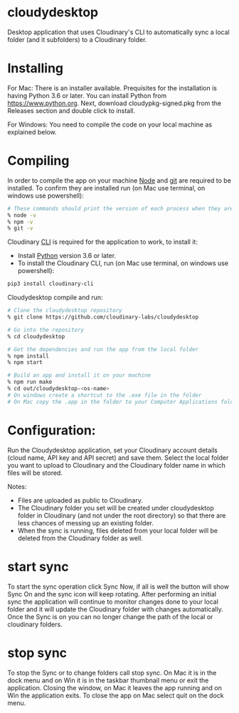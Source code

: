 # cloudydesktop
Desktop application that uses Cloudinary's CLI to automatically sync a local folder (and it subfolders) to a Cloudinary folder.

# Installing

For Mac:
There is an installer available.
Prequisites for the installation is having Python 3.6 or later. 
You can install Python from https://www.python.org.
Next, download cloudypkg-signed.pkg from the Releases section and double click to install.

For Windows:
You need to compile the code on your local machine as explained below.

# Compiling

In order to compile the app on your machine [Node](https://nodejs.org/en/) and [git](https://git-scm.com/downloads) are required to be installed. 
To confirm they are installed run (on Mac use terminal, on windows use powershell):
```bash
# These commands should print the version of each process when they are installed
% node -v
% npm -v
% git -v
```

Cloudinary [CLI](https://cloudinary.com/documentation/cloudinary_cli) is required for the application to work, to install it:
- Install [Python](https://www.python.org) version 3.6 or later.
- To install the Cloudinary CLI, run (on Mac use terminal, on windows use powershell):
```bash
pip3 install cloudinary-cli
```

Cloudydesktop compile and run:

```bash
# Clone the cloudydesktop repository
% git clone https://github.com/cloudinary-labs/cloudydesktop

# Go into the repository
% cd cloudydesktop

# Get the dependencies and run the app from the local folder
% npm install
% npm start

# Build an app and install it on your machine
% npm run make
% cd out/cloudydesktop-<os-name>
# On windows create a shortcut to the .exe file in the folder
# On Mac copy the .app in the folder to your Computer Applications folder
```

# Configuration:

Run the Cloudydesktop application, set your Cloudinary account details (cloud name, API key and API secret) and save them.
Select the local folder you want to upload to Cloudinary and the Cloudinary folder name in which files will be stored.

Notes:

- Files are uploaded as public to Cloudinary.
- The Cloudinary folder you set will be created under cloudydesktop folder in Cloudinary (and not under the root directory) so that there are less chances of messing up an existing folder.
- When the sync is running, files deleted from your local folder will be deleted from the Cloudinary folder as well.

# start sync

To start the sync operation click Sync Now, if all is well the button will show Sync On and the sync icon will keep rotating. After performing an initial sync the application will continue to monitor changes done to your local folder and it will update the Cloudinary folder with changes automatically. Once the Sync is on you can no longer change the path of the local or cloudinary folders. 

# stop sync

To stop the Sync or to change folders call stop sync. On Mac it is in the dock menu and on Win it is in the taskbar thumbnail menu or exit the application. Closing the window, on Mac it leaves the app running and on Win the application exits. To close the app on Mac select quit on the dock menu.

